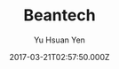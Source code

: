 ---
title: Beantech
github: 'https://github.com/YenYuHsuan/hexo-theme-beantech/'
demo: 'http://beantech.org/'
author: Yu Hsuan Yen
ssg:
  - Hexo
cms:
  - No Cms
date: 2017-03-21T02:57:50.000Z
github_branch: master
description: ':sparkles: Ported theme of Hux Blog by Kaijun, Modified by YuHsuan :sparkles:'
stale: true
---